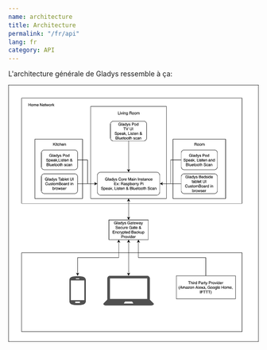 ```yaml
---
name: architecture
title: Architecture
permalink: "/fr/api"
lang: fr
category: API
---
```


L'architecture générale de Gladys ressemble à ça:

<img src="/assets/image/architecture/gladys-4-overall-architecture.png" alt="Gladys Assistant 4 Architecture" class="img-responsive" />
